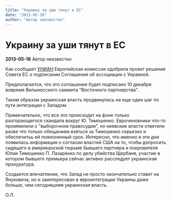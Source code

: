 ```yaml
---
title: "Украину за уши тянут в ЕС"
date: "2013-05-16"
author: "Автор неизвестен"
---
```


# Украину за уши тянут в ЕС

**2013-05-16** Автор неизвестен

Как сообщает [УНИАН](http://www.unian.net/news/570819-evrokomissiya-odobrila-proekt-resheniya-soveta-es-po-podpisaniyu-assotsiatsii-s-ukrainoy.html) Европейская комиссия одобрила проект решения Совета ЕС о подписании Соглашения об ассоциации с Украиной.

Предполагается, что это соглашение будет подписано 10 декабря вовремя Вильнюсского саммита "Восточного партнерства".

Таким образом украинская власть продвинулась на еще один шаг по пути интеграции с Западом.

Примечательно, что все это происходит на фоне только разгорающегося скандала вокруг Ю. Тимошенко. Еврочиновники что-то промямлили о "выборочном правосудии", но киевские власти ответили разве что только обещанием взяться за Тимошенко серьезно и обеспечитьь ей пожизненный срок. Интересно, что именно в эти дни появилась информация о согласии властей США на то, чтобы допросить сидящего в американской тюрьме бывшего партнера и покровителя Юлии Тимошенко П. Лазаренко по делу убийства Щербаня, участие в котором бывшего премьера сейчас активно расследует украинская прокуратура.

Создается впечатление, что Запад не просто окончательно ставит на Януковича, но и заинтересован в евроинтеграции Украины даже больше, чем сегодняшняя украинская власть.

О.Л.